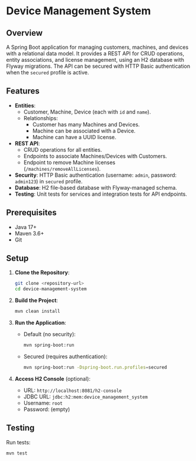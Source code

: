 # Device Management System

## Overview
A Spring Boot application for managing customers, machines, and devices with a relational data model. It provides a REST API for CRUD operations, entity associations, and license management, using an H2 database with Flyway migrations. The API can be secured with HTTP Basic authentication when the `secured` profile is active.

## Features
- **Entities**:
    - Customer, Machine, Device (each with `id` and `name`).
    - Relationships:
        - Customer has many Machines and Devices.
        - Machine can be associated with a Device.
        - Machine can have a UUID license.
- **REST API**:
    - CRUD operations for all entities.
    - Endpoints to associate Machines/Devices with Customers.
    - Endpoint to remove Machine licenses (`/machines/removeAllLicenses`).
- **Security**: HTTP Basic authentication (username: `admin`, password: `admin123`) in `secured` profile.
- **Database**: H2 file-based database with Flyway-managed schema.
- **Testing**: Unit tests for services and integration tests for API endpoints.

## Prerequisites
- Java 17+
- Maven 3.6+
- Git

## Setup
1. **Clone the Repository**:
   ```bash
   git clone <repository-url>
   cd device-management-system
   ```

2. **Build the Project**:
   ```bash
   mvn clean install
   ```

3. **Run the Application**:
    - Default (no security):
      ```bash
      mvn spring-boot:run
      ```
    - Secured (requires authentication):
      ```bash
      mvn spring-boot:run -Dspring-boot.run.profiles=secured
      ```

4. **Access H2 Console** (optional):
    - URL: `http://localhost:8081/h2-console`
    - JDBC URL: `jdbc:h2:mem:device_management_system`
    - Username: `root`
    - Password: (empty)

## Testing
Run tests:
```bash
mvn test
```